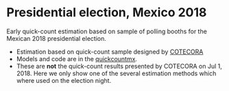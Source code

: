 # Presidential election, Mexico 2018
Early quick-count estimation based on sample of polling booths for the Mexican 2018 presidential election.

- Estimation based on quick-count sample designed by [COTECORA](http://repositoriodocumental.ine.mx/xmlui/bitstream/handle/123456789/94951/CGor201801-31-ip-16.pdf)
- Models and code are in the [quickcountmx](https://github.com/tereom/quickcountmx).
- These are **not** the quick-count results presented by COTECORA on Jul 1, 2018. Here we only show
one of the several estimation methods which where used on the election night.
